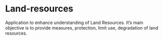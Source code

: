 # Land-resources
Application to enhance understanding of Land Resources.
It’s main objective is to provide measures, protection, limit use, degradation of land
resources.
